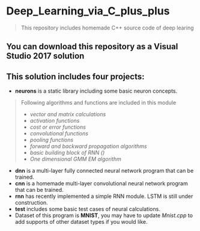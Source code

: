 # Deep_Learning_via_C_plus_plus
> This repository includes homemade C++ source code of deep learing
## You can download this repository as a Visual Studio 2017 solution
## This solution includes four projects:
- **neurons** is a static library including some basic neuron concepts.
> Following algorithms and functions are included in this module
> - *vector and matrix calculations*
> - *activation functions*
> - *cost or error functions*
> - *convolutional functions*
> - *pooling functions*
> - *forward and backward propagation algorithms*
> - *basic building block of RNN ()*
> - *One dimensional GMM EM algorithm*
- **dnn** is a multi-layer fully connected neural network program that can be trained.
- **cnn** is a homemade multi-layer convolutional neural network program that can be trained.
- **rnn** has recently implemented a simple RNN module. LSTM is still under construction.
- **test** includes some basic test cases of neural calculations.
- Dataset of this program is **MNIST**, you may have to update *Mnist.cpp* to add supports of other dataset types if you would like.
